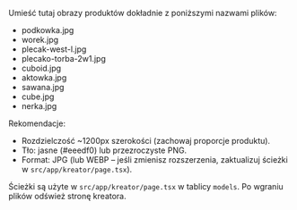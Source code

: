Umieść tutaj obrazy produktów dokładnie z poniższymi nazwami plików:

- podkowka.jpg
- worek.jpg
- plecak-west-l.jpg
- plecako-torba-2w1.jpg
- cuboid.jpg
- aktowka.jpg
- sawana.jpg
- cube.jpg
- nerka.jpg

Rekomendacje:
- Rozdzielczość ~1200px szerokości (zachowaj proporcje produktu).
- Tło: jasne (#eeedf0) lub przezroczyste PNG.
- Format: JPG (lub WEBP – jeśli zmienisz rozszerzenia, zaktualizuj ścieżki w `src/app/kreator/page.tsx`).

Ścieżki są użyte w `src/app/kreator/page.tsx` w tablicy `models`. Po wgraniu plików odśwież stronę kreatora.
